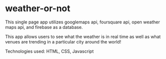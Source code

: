 # weather-or-not

This single page app utilizes googlemaps api, foursquare api, open weather maps api, and firebase as a database.

This app allows users to see what the weather is in real time as well as what venues are trending in a particular city around the world!

Technologies used: HTML, CSS, Javascript
